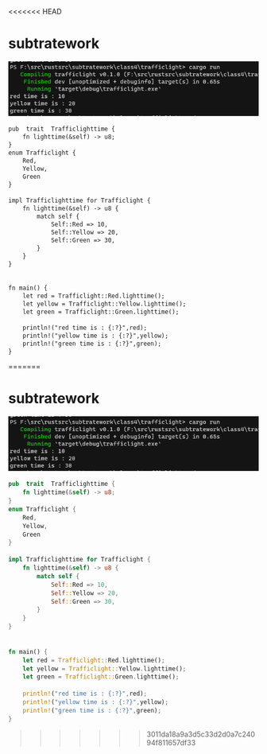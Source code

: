 <<<<<<< HEAD
# subtratework
![image](https://github.com/enginefuture/subtratework/blob/master/class4/trafficlight/%E8%BF%90%E8%A1%8C%E6%88%AA%E5%9B%BE.png)
```
pub  trait  Trafficlighttime {
    fn lighttime(&self) -> u8;
}
enum Trafficlight {
    Red,
    Yellow,
    Green
}

impl Trafficlighttime for Trafficlight {
    fn lighttime(&self) -> u8 {
        match self {
            Self::Red => 10,
            Self::Yellow => 20,
            Self::Green => 30,
        }
    }
}


fn main() {
    let red = Trafficlight::Red.lighttime();
    let yellow = Trafficlight::Yellow.lighttime();
    let green = Trafficlight::Green.lighttime();

    println!("red time is : {:?}",red);
    println!("yellow time is : {:?}",yellow);
    println!("green time is : {:?}",green);
}

```
=======
# subtratework
![image](https://github.com/enginefuture/subtratework/blob/master/class4/trafficlight/%E8%BF%90%E8%A1%8C%E6%88%AA%E5%9B%BE.png)
```rust
pub  trait  Trafficlighttime {
    fn lighttime(&self) -> u8;
}
enum Trafficlight {
    Red,
    Yellow,
    Green
}

impl Trafficlighttime for Trafficlight {
    fn lighttime(&self) -> u8 {
        match self {
            Self::Red => 10,
            Self::Yellow => 20,
            Self::Green => 30,
        }
    }
}


fn main() {
    let red = Trafficlight::Red.lighttime();
    let yellow = Trafficlight::Yellow.lighttime();
    let green = Trafficlight::Green.lighttime();

    println!("red time is : {:?}",red);
    println!("yellow time is : {:?}",yellow);
    println!("green time is : {:?}",green);
}

```
>>>>>>> 3011da18a9a3d5c33d2d0a7c24094f811657df33
